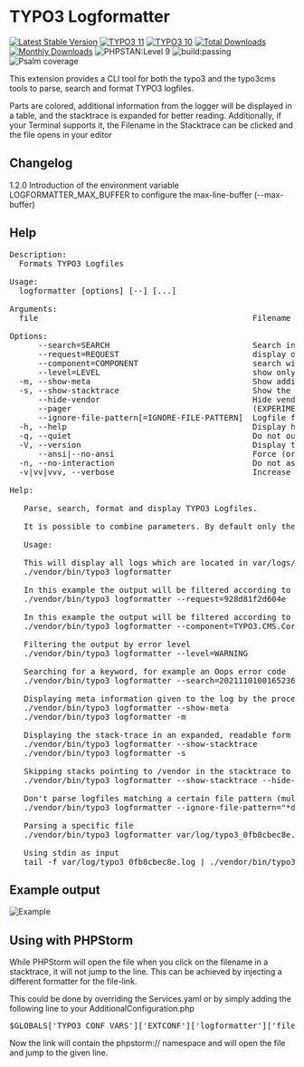 # TYPO3 Logformatter

[![Latest Stable Version](https://poser.pugx.org/sudhaus7/logformatter/v/stable.svg)](https://extensions.typo3.org/extension/logformatter/)
[![TYPO3 11](https://img.shields.io/badge/TYPO3-11-orange.svg)](https://get.typo3.org/version/11)
[![TYPO3 10](https://img.shields.io/badge/TYPO3-10-orange.svg)](https://get.typo3.org/version/10)
[![Total Downloads](https://poser.pugx.org/sudhaus7/logformatter/d/total.svg)](https://packagist.org/packages/sudhaus7/logformatter)
[![Monthly Downloads](https://poser.pugx.org/sudhaus7/logformatter/d/monthly)](https://packagist.org/packages/sudhaus7/logformatter)
![PHPSTAN:Level 9](https://img.shields.io/badge/PHPStan-level%209-brightgreen.svg?style=flat])
![build:passing](https://img.shields.io/badge/build-passing-brightgreen.svg?style=flat])
![Psalm coverage](https://shepherd.dev/github/sudhaus7/typo3-logformatter/coverage.svg)

This extension provides a CLI tool for both the typo3 and the typo3cms tools to parse, search and format TYPO3 logfiles.

Parts are colored, additional information from the logger will be displayed in a table, and the stacktrace is expanded for better reading. Additionally, if your Terminal supports it, the Filename in the Stacktrace can be clicked and the file opens in your editor

## Changelog

1.2.0 Introduction of the environment variable LOGFORMATTER_MAX_BUFFER to configure the max-line-buffer (--max-buffer) 

## Help

<pre>
Description:
  Formats TYPO3 Logfiles

Usage:
  logformatter [options] [--] [<file>...]

Arguments:
  file                                             Filename or - for STDIN

Options:
      --search=SEARCH                              Search in message for this keyword
      --request=REQUEST                            display only this request
      --component=COMPONENT                        search within component
      --level=LEVEL                                show only this error level
  -m, --show-meta                                  Show additional information / meta information
  -s, --show-stacktrace                            Show the stacktrace
      --hide-vendor                                Hide vendor paths in stacktrace, implies --show-stacktrace
      --pager                                      (EXPERIMENTAL) paging
      --ignore-file-pattern[=IGNORE-FILE-PATTERN]  Logfile filename patterns to ignore (Default typo3_deprecations*) (multiple values allowed)
  -h, --help                                       Display help for the given command. When no command is given display help for the list command
  -q, --quiet                                      Do not output any message
  -V, --version                                    Display this application version
      --ansi|--no-ansi                             Force (or disable --no-ansi) ANSI output
  -n, --no-interaction                             Do not ask any interactive question
  -v|vv|vvv, --verbose                             Increase the verbosity of messages: 1 for normal output, 2 for more verbose output and 3 for debug

Help:

   Parse, search, format and display TYPO3 Logfiles.

   It is possible to combine parameters. By default only the logline will be shown, the meta information and stacktrace will be hidden. Keywords can be searched and the output can be filtered by request, level and component.

   Usage:

   This will display all logs which are located in var/logs/
   ./vendor/bin/typo3 logformatter

   In this example the output will be filtered according to a certain request ID
   ./vendor/bin/typo3 logformatter --request=928d81f2d604e

   In this example the output will be filtered according to a certain component
   ./vendor/bin/typo3 logformatter --component=TYPO3.CMS.Core.Error.ErrorHandler

   Filtering the output by error level
   ./vendor/bin/typo3 logformatter --level=WARNING

   Searching for a keyword, for example an Oops error code
   ./vendor/bin/typo3 logformatter --search=2021110100165236c2ab3f

   Displaying meta information given to the log by the process (will displayed in a table)
   ./vendor/bin/typo3 logformatter --show-meta
   ./vendor/bin/typo3 logformatter -m

   Displaying the stack-trace in an expanded, readable form (one line per stack)
   ./vendor/bin/typo3 logformatter --show-stacktrace
   ./vendor/bin/typo3 logformatter -s

   Skipping stacks pointing to /vendor in the stacktrace to shorten it
   ./vendor/bin/typo3 logformatter --show-stacktrace --hide-vendor

   Don't parse logfiles matching a certain file pattern (multiple)
   ./vendor/bin/typo3 logformatter --ignore-file-pattern="*def.log"

   Parsing a specific file
   ./vendor/bin/typo3 logformatter var/log/typo3_0fb8cbec8e.log

   Using stdin as input
   tail -f var/log/typo3_0fb8cbec8e.log | ./vendor/bin/typo3 logformatter -
</pre>

## Example output

![Example](https://raw.githubusercontent.com/sudhaus7/typo3-logformatter/main/.github/example.png)

## Using with PHPStorm
While PHPStorm will open the file when you click on the filename in a stacktrace, it will not jump to the line. This can be achieved by injecting a different formatter for the file-link. 

This could be done by overriding the Services.yaml or by simply adding the following line to your AdditionalConfiguration.php

<pre>
$GLOBALS['TYPO3_CONF_VARS']['EXTCONF']['logformatter']['filelinkFormat'] = \Sudhaus7\Logformatter\Format\PhpstormlinkFormat::class;
</pre>

Now the link will contain the phpstorm:// namespace and will open the file and jump to the given line.
